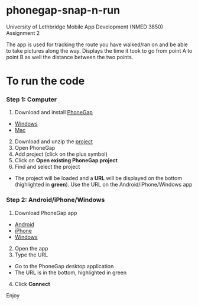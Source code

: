 # phonegap-snap-n-run
University of Lethbridge Mobile App Development (NMED 3850) Assignment 2

The app is used for tracking the route you have walked/ran on and be able to take pictures along the way. 
Displays the time it took to go from point A to point B as well the distance between the two points.

# To run the code
### Step 1: Computer
1. Download and install [PhoneGap](http://phonegap.com/getstarted/)
 - [Windows](https://github.com/phonegap/phonegap-app-desktop/releases/download/0.4.3/PhoneGapSetup-win32.exe)
 - [Mac](https://github.com/phonegap/phonegap-app-desktop/releases/download/0.4.3/PhoneGapDesktop.dmg)
2. Download and unzip the [project](https://github.com/Clumsy-Coder/phonegap-snap-n-run/releases)
3. Open PhoneGap
4. Add project (click on the plus symbol)
5. Click on **Open existing PhoneGap project**
6. Find and select the project
 - The project will be loaded and a **URL** will be displayed on the bottom (highlighted in **green**). Use the URL on the Android/iPhone/Windows app

### Step 2: Android/iPhone/Windows
1. Download PhoneGap app
 - [Android](https://play.google.com/store/apps/details?id=com.adobe.phonegap.app)
 - [iPhone](https://itunes.apple.com/app/id843536693)
 - [Windows](http://www.windowsphone.com/en-us/store/app/phonegap-developer/5c6a2d1e-4fad-4bf8-aaf7-71380cc84fe3)
2. Open the app
3. Type the URL
 - Go to the PhoneGap desktop application
 - The URL is in the bottom, highlighted in green
4. Click **Connect**

Enjoy
